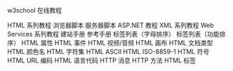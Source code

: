 w3school 在线教程 

 
HTML 系列教程
浏览器脚本
服务器脚本
ASP.NET 教程
XML 系列教程
Web Services 系列教程
建站手册
参考手册
标签列表（字母排序）
标签列表（功能排序）
HTML 属性
HTML 事件
HTML 视频/音频
HTML 画布
HTML 文档类型
HTML 颜色名
HTML 字符集
HTML ASCII
HTML ISO-8859-1
HTML 符号
HTML URL 编码
HTML 语言代码
HTTP 消息
HTTP 方法
HTML 标签
<!-->
<!DOCTYPE>
<a>
<abbr>
<acronym>
<address>
<applet>
<area>
<article>
<aside>
<audio>
<b>
<base>
<basefont>
<bdi>
<bdo>
<big>
<blockquote>
<body>
<br>
<button>
<canvas>
<caption>
<center>
<cite>
<code>
<col>
<colgroup>
<command>
<datalist>
<dd>
<del>
<details>
<dfn>
<dialog>
<dir>
<div>
<dl>
<dt>
<em>
<embed>
<fieldset>
<figcaption>
<figure>
<font>
<footer>
<form>
<frame>
<frameset>
<h1> - <h6>
<head>
<header>
<hr>
<html>
<i>
<iframe>
<img>
<input>
<ins>
<kbd>
<keygen>
<label>
<legend>
<li>
<link>
<main>
<map>
<mark>
<menu>
<menuitem>
<meta>
<meter>
<nav>
<noframes>
<noscript>
<object>
<ol>
<optgroup>
<option>
<output>
<p>
<param>
<pre>
<progress>
<q>
<rp>
<rt>
<ruby>
<s>
<samp>
<script>
<section>
<select>
<small>
<source>
<span>
<strike>
<strong>
<style>
<sub>
<summary>
<sup>
<table>
<tbody>
<td>
<textarea>
<tfoot>
<th>
<thead>
<time>
<title>
<tr>
<track>
<tt>
<u>
<ul>
<var>
<video>
<wbr>
建站手册
网站构建
万维网联盟 (W3C)
浏览器信息
网站品质
语义网
职业规划
网站主机
关于 W3School
帮助 W3School
HTML <link> 标签
实例
链接一个外部样式表：

<head>
<link rel="stylesheet" type="text/css" href="theme.css" />
</head>
亲自试一试
浏览器支持
IE	Firefox	Chrome	Safari	Opera
在用于样式表时，<link> 标签得到了几乎所有浏览器的支持。但是几乎没有浏览器支持其他方面的用途。

定义和用法
<link> 标签定义文档与外部资源的关系。

<link> 标签最常见的用途是链接样式表。

HTML 与 XHTML 之间的差异
在 HTML 中，<link> 标签没有结束标签。

在 XHTML 中，<link> 标签必须被正确地关闭。

提示和注释：
注释：link 元素是空元素，它仅包含属性。

注释：此元素只能存在于 head 部分，不过它可出现任何次数。

属性
new : HTML5 中的新属性。

属性	值	描述
charset	char_encoding	HTML5 中不支持。
href	URL	规定被链接文档的位置。
hreflang	language_code	规定被链接文档中文本的语言。
media	media_query	规定被链接文档将被显示在什么设备上。
rel	
alternate
author
help
icon
licence
next
pingback
prefetch
prev
search
sidebar
stylesheet
tag
规定当前文档与被链接文档之间的关系。
rev	reversed relationship	HTML5 中不支持。
sizes	
heightxwidth
any
规定被链接资源的尺寸。仅适用于 rel="icon"。
target	
_blank
_self
_top
_parent
frame_name
HTML5 中不支持。
type	MIME_type	规定被链接文档的 MIME 类型。
全局属性
<link> 标签支持 HTML 中的全局属性。

事件属性
<link> 标签支持 HTML 中的事件属性。

TIY 实例
链接到一个外部样式表
本例演示如何 <link> 标签链接到一个外部样式表。
相关页面
HTML DOM 参考手册：Link 对象


 
HTML 参考手册
HTML 实例
HTML 测验

 
W3School 简体中文版提供的内容仅用于培训和测试，不保证内容的正确性。通过使用本站内容随之而来的风险与本站无关。

使用条款和隐私条款。版权所有，保留一切权利。 赞助商：上海赢科投资有限公司。 蒙ICP备06004630号
